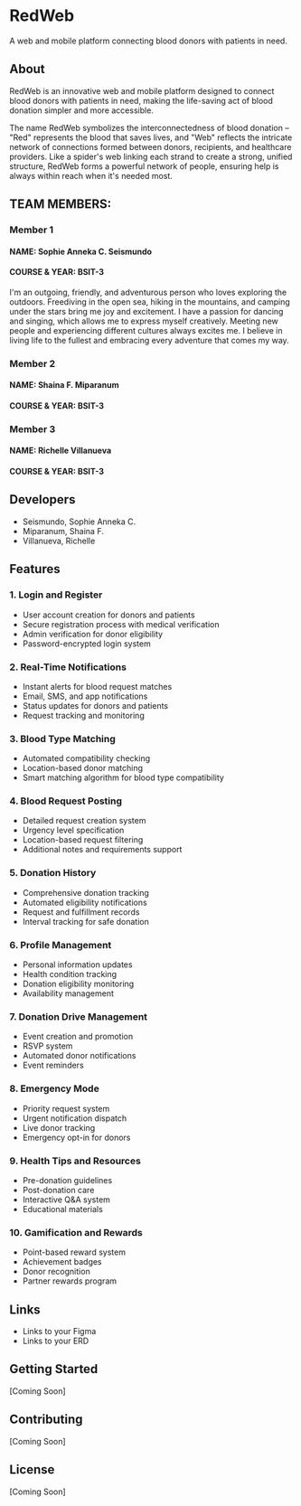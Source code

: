 # RedWeb

A web and mobile platform connecting blood donors with patients in need.

## About
RedWeb is an innovative web and mobile platform designed to connect blood donors with patients in need, making the life-saving act of blood donation simpler and more accessible. 

The name RedWeb symbolizes the interconnectedness of blood donation – "Red" represents the blood that saves lives, and "Web" reflects the intricate network of connections formed between donors, recipients, and healthcare providers. Like a spider's web linking each strand to create a strong, unified structure, RedWeb forms a powerful network of people, ensuring help is always within reach when it's needed most.

## TEAM MEMBERS:
### Member 1
#### NAME: Sophie Anneka C. Seismundo
#### COURSE & YEAR: BSIT-3

I'm an outgoing, friendly, and adventurous person who loves exploring the outdoors. 
Freediving in the open sea, hiking in the mountains, and camping under the stars bring me joy and excitement.
I have a passion for dancing and singing, which allows me to express myself creatively. 
Meeting new people and experiencing different cultures always excites me. 
I believe in living life to the fullest and embracing every adventure that comes my way.

### Member 2
#### NAME: Shaina F. Miparanum
#### COURSE & YEAR: BSIT-3

### Member 3
#### NAME: Richelle Villanueva
#### COURSE & YEAR: BSIT-3

## Developers
- Seismundo, Sophie Anneka C.
- Miparanum, Shaina F.
- Villanueva, Richelle

## Features

### 1. Login and Register
- User account creation for donors and patients
- Secure registration process with medical verification
- Admin verification for donor eligibility
- Password-encrypted login system

### 2. Real-Time Notifications
- Instant alerts for blood request matches
- Email, SMS, and app notifications
- Status updates for donors and patients
- Request tracking and monitoring

### 3. Blood Type Matching
- Automated compatibility checking
- Location-based donor matching
- Smart matching algorithm for blood type compatibility

### 4. Blood Request Posting
- Detailed request creation system
- Urgency level specification
- Location-based request filtering
- Additional notes and requirements support

### 5. Donation History
- Comprehensive donation tracking
- Automated eligibility notifications
- Request and fulfillment records
- Interval tracking for safe donation

### 6. Profile Management
- Personal information updates
- Health condition tracking
- Donation eligibility monitoring
- Availability management

### 7. Donation Drive Management
- Event creation and promotion
- RSVP system
- Automated donor notifications
- Event reminders

### 8. Emergency Mode
- Priority request system
- Urgent notification dispatch
- Live donor tracking
- Emergency opt-in for donors

### 9. Health Tips and Resources
- Pre-donation guidelines
- Post-donation care
- Interactive Q&A system
- Educational materials

### 10. Gamification and Rewards
- Point-based reward system
- Achievement badges
- Donor recognition
- Partner rewards program

## Links
- Links to your Figma
- Links to your ERD

## Getting Started
[Coming Soon]

## Contributing
[Coming Soon]

## License
[Coming Soon]
